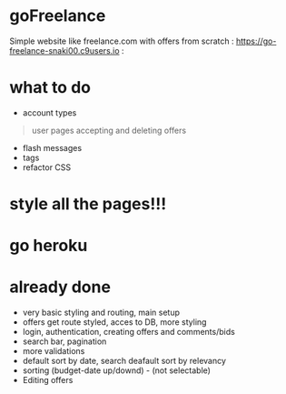 # goFreelance
Simple website like freelance.com with offers from scratch
: https://go-freelance-snaki00.c9users.io :

# what to do
- account types
> user pages
> accepting and deleting offers
- flash messages
- tags
- refactor CSS

# style all the pages!!!

# go heroku

# already done
- very basic styling and routing, main setup
- offers get route styled, acces to DB, more styling
- login, authentication, creating offers and comments/bids
- search bar, pagination
- more validations
- default sort by date, search deafault sort by relevancy
- sorting (budget-date up/downd) - (not selectable)
- Editing offers
